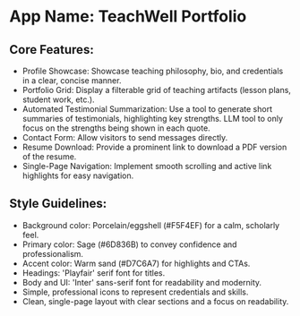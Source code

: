 # **App Name**: TeachWell Portfolio

## Core Features:

- Profile Showcase: Showcase teaching philosophy, bio, and credentials in a clear, concise manner.
- Portfolio Grid: Display a filterable grid of teaching artifacts (lesson plans, student work, etc.).
- Automated Testimonial Summarization: Use a tool to generate short summaries of testimonials, highlighting key strengths. LLM tool to only focus on the strengths being shown in each quote.
- Contact Form: Allow visitors to send messages directly.
- Resume Download: Provide a prominent link to download a PDF version of the resume.
- Single-Page Navigation: Implement smooth scrolling and active link highlights for easy navigation.

## Style Guidelines:

- Background color: Porcelain/eggshell (#F5F4EF) for a calm, scholarly feel.
- Primary color: Sage (#6D836B) to convey confidence and professionalism.
- Accent color: Warm sand (#D7C6A7) for highlights and CTAs.
- Headings: 'Playfair' serif font for titles.
- Body and UI: 'Inter' sans-serif font for readability and modernity.
- Simple, professional icons to represent credentials and skills.
- Clean, single-page layout with clear sections and a focus on readability.